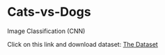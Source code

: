 # Cats-vs-Dogs
Image Classification (CNN)

Click on this link and download dataset: [The Dataset](https://drive.google.com/file/d/1XAEaVESQxmO-wqYWg_0SsEcq-8zGA6iq/view?usp=sharing)
